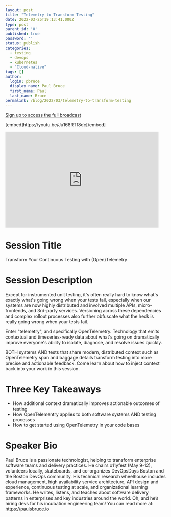 ```yaml
---
layout: post
title: "Telemetry to Transform Testing"
date: 2022-03-25T19:13:41.000Z
type: post
parent_id: '0'
published: true
password: ''
status: publish
categories:
  - testing
  - devops
  - kubernetes
  - "Cloud-native"
tags: []
author:
  login: pbruce
  display_name: Paul Bruce
  first_name: Paul
  last_name: Bruce
permalink: /blog/2022/03/telemetry-to-transform-testing
---
```


[Sign up to access the full broadcast](https://www.skilupdays.io/cicd-22/agenda/session/873478)

<p>[embed]https://youtu.be/Ju168RTf8dc[/embed]</p>

<iframe src="https://docs.google.com/presentation/d/e/2PACX-1vRdp3lLf2LYbYdmD34ALYWoXpb6w2FPbGeaE_N7YvvC0h07hZTbRgz9hl5woQ6qEFCdXVy5sKaNJFg3/embed?start=true&loop=true&delayms=3000" frameborder="0" width="480" height="299" allowfullscreen="true" mozallowfullscreen="true" webkitallowfullscreen="true"></iframe>

# Session Title

Transform Your Continuous Testing with (Open)Telemetry

# Session Description

Except for instrumented unit testing, it's often really hard to know what's exactly
 what's going wrong when your tests fail, especially when our systems
 are now highly distributed and involved multiple APIs, micro-frontends, and 3rd-party
 services. Versioning across these dependencies and complex rollout processes also
 further obfuscate what the heck is really going wrong when your tests fail.

Enter "telemetry", and specifically OpenTelemetry. Technology that emits contextual
 and timeseries-ready data about what's going on dramatically improve everyone's
 ability to isolate, diagnose, and resolve issues quickly.

BOTH systems AND tests that share modern, distributed context such as OpenTelemetry
 span and baggage details transform testing into more precise and actionable feedback.
Come learn about how to inject context back into your work in this session.

# Three Key Takeaways

* How additional context dramatically improves actionable outcomes of testing
* How OpenTelementry applies to both software systems AND testing processes
* How to get started using OpenTelemetry in your code bases

# Speaker Bio

Paul Bruce is a passionate technologist, helping to transform enterprise software teams and delivery practices. He chairs o11yfest (May 9-12), volunteers locally, skateboards, and co-organizes DevOpsDays Boston and the Boston DevOps community. His technical research wheelhouse includes cloud management, high availability service architecture, API design and experience, continuous testing at scale, and organizational learning frameworks. He writes, listens, and teaches about software delivery patterns in enterprises and key industries around the world. Oh, and he’s hiring devs for his incubation engineering team! You can read more at: https://paulsbruce.io
